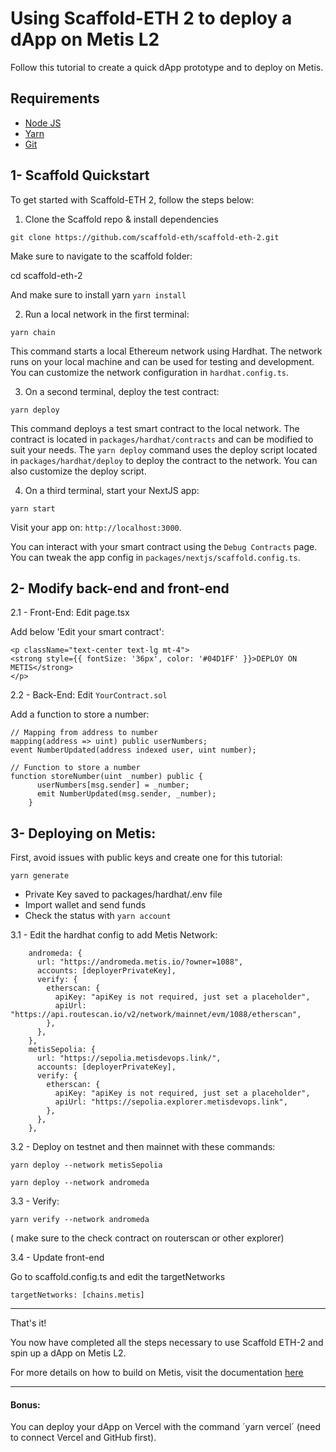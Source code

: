 # Using Scaffold-ETH 2 to deploy a dApp on Metis L2

Follow this tutorial to create a quick dApp prototype and to deploy on Metis.

## Requirements

- [Node JS](https://nodejs.org/en/download/)
- [Yarn](https://yarnpkg.com/getting-started/install)
- [Git](https://git-scm.com/downloads)

## 1- Scaffold Quickstart

To get started with Scaffold-ETH 2, follow the steps below:

1. Clone the Scaffold repo & install dependencies

```
git clone https://github.com/scaffold-eth/scaffold-eth-2.git
```

Make sure to navigate to the scaffold folder:

cd scaffold-eth-2

And make sure to install yarn
`yarn install`


2. Run a local network in the first terminal:

```
yarn chain
```

This command starts a local Ethereum network using Hardhat. The network runs on your local machine and can be used for testing and development. You can customize the network configuration in `hardhat.config.ts`.

3. On a second terminal, deploy the test contract:

```
yarn deploy
```

This command deploys a test smart contract to the local network. The contract is located in `packages/hardhat/contracts` and can be modified to suit your needs. The `yarn deploy` command uses the deploy script located in `packages/hardhat/deploy` to deploy the contract to the network. You can also customize the deploy script.

4. On a third terminal, start your NextJS app:

```
yarn start
```

Visit your app on: `http://localhost:3000`. 

You can interact with your smart contract using the `Debug Contracts` page. You can tweak the app config in `packages/nextjs/scaffold.config.ts`.

## 2- Modify back-end and front-end

2.1 - Front-End: Edit page.tsx

Add below 'Edit your smart contract':

```
<p className="text-center text-lg mt-4">
<strong style={{ fontSize: '36px', color: '#04D1FF' }}>DEPLOY ON METIS</strong>
</p> 
```

2.2 - Back-End: Edit `YourContract.sol` 

Add a function to store a number:

```
// Mapping from address to number
mapping(address => uint) public userNumbers;
event NumberUpdated(address indexed user, uint number);

// Function to store a number
function storeNumber(uint _number) public {
      userNumbers[msg.sender] = _number;
      emit NumberUpdated(msg.sender, _number);
    }
```

## 3- Deploying on Metis:

First, avoid issues with public keys and create one for this tutorial:

```
yarn generate
```

- Private Key saved to packages/hardhat/.env file
- Import wallet and send funds
- Check the status with `yarn account`

3.1 - Edit the hardhat config to add Metis Network:

```
    andromeda: {
      url: "https://andromeda.metis.io/?owner=1088",
      accounts: [deployerPrivateKey],
      verify: {
        etherscan: {
          apiKey: "apiKey is not required, just set a placeholder",
          apiUrl: "https://api.routescan.io/v2/network/mainnet/evm/1088/etherscan",
        },
      },
    },
    metisSepolia: {
      url: "https://sepolia.metisdevops.link/",
      accounts: [deployerPrivateKey],
      verify: {
        etherscan: {
          apiKey: "apiKey is not required, just set a placeholder",
          apiUrl: "https://sepolia.explorer.metisdevops.link",
        },
      },
    },
```

3.2 - Deploy on testnet and then mainnet with these commands:

```
yarn deploy --network metisSepolia
```

```
yarn deploy --network andromeda
```

3.3 - Verify: 

```
yarn verify --network andromeda
```

( make sure to the check contract on routerscan or other explorer)

3.4 - Update front-end

Go to scaffold.config.ts and edit the targetNetworks

```
targetNetworks: [chains.metis]
```
_______________________________________________________________________________________

That's it! 

You now have completed all the steps necessary to use Scaffold ETH-2 and spin up a dApp on Metis L2. 

For more details on how to build on Metis, visit the documentation [here](https://docs.metis.io/dev)

_______________________________________________________________________________________

#### Bonus: 

You can deploy your dApp on Vercel with the command ´yarn vercel´ (need to connect Vercel and GitHub first).

